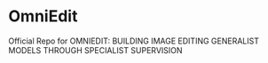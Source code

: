 # OmniEdit
Official Repo for OMNIEDIT: BUILDING IMAGE EDITING GENERALIST MODELS THROUGH SPECIALIST SUPERVISION
